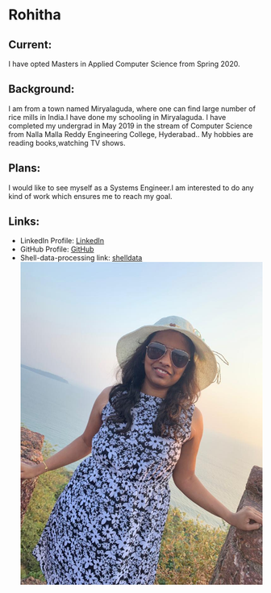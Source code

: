 # Rohitha
## Current:
I have opted Masters in Applied Computer Science from Spring 2020.
## Background:
I am from a town named Miryalaguda, where one can find large number of rice mills in India.I have done my schooling in Miryalaguda. I have completed my undergrad in May 2019 in the stream of Computer Science  from Nalla Malla Reddy Engineering College, Hyderabad.. My hobbies are reading books,watching TV shows.
## Plans:
I would like to see myself as a Systems Engineer.I am interested to do any kind of work which ensures me to reach my goal.
## Links:
* LinkedIn Profile: [LinkedIn](https://www.linkedin.com/in/rohitha-reddy-meda-657128174/)  
* GitHub Profile: [GitHub](https://github.com/rohitha12)  
* Shell-data-processing link: [shelldata](https://github.com/Rohitha12/shell-data-processing)  
![](https://github.com/Rohitha12/big-data-developer/blob/main/image.jpeg)
